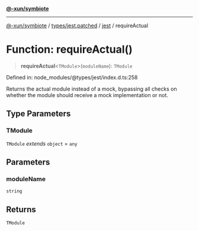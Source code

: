 [**@-xun/symbiote**](../../../../../README.md)

***

[@-xun/symbiote](../../../../../README.md) / [types/jest.patched](../../../README.md) / [jest](../README.md) / requireActual

# Function: requireActual()

> **requireActual**\<`TModule`\>(`moduleName`): `TModule`

Defined in: node\_modules/@types/jest/index.d.ts:258

Returns the actual module instead of a mock, bypassing all checks on
whether the module should receive a mock implementation or not.

## Type Parameters

### TModule

`TModule` *extends* `object` = `any`

## Parameters

### moduleName

`string`

## Returns

`TModule`
